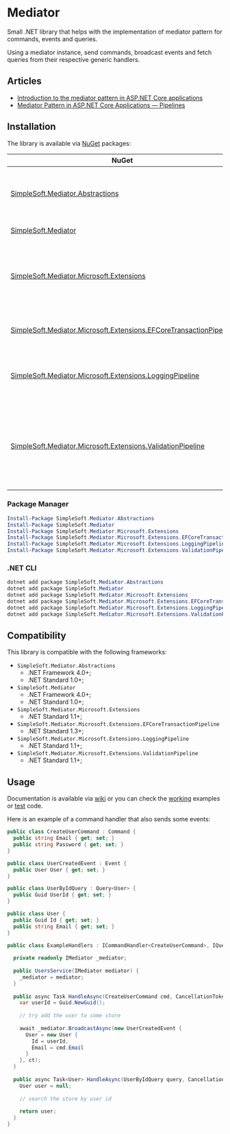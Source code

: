 # Mediator
Small .NET library that helps with the implementation of mediator pattern for commands, events and queries.

Using a mediator instance, send commands, broadcast events and fetch queries from their respective generic handlers.

## Articles

* [Introduction to the mediator pattern in ASP.NET Core applications](https://joaoprsimoes.medium.com/mediator-pattern-in-asp-net-core-applications-109b4231c0f8)
* [Mediator Pattern in ASP.NET Core Applications — Pipelines](https://joaoprsimoes.medium.com/mediator-pattern-in-asp-net-core-applications-pipelines-ec0926e71bc8)

## Installation
The library is available via [NuGet](https://www.nuget.org/packages?q=SimpleSoft.Mediator) packages:

| NuGet | Description | Version |
| --- | --- | --- |
| [SimpleSoft.Mediator.Abstractions](https://www.nuget.org/packages/simplesoft.mediator.abstractions) | interfaces and abstract implementations (commands, events, queries, mediator, ...) | [![NuGet](https://img.shields.io/nuget/vpre/simplesoft.mediator.abstractions.svg)](https://www.nuget.org/packages/simplesoft.mediator.abstractions) |
| [SimpleSoft.Mediator](https://www.nuget.org/packages/simplesoft.mediator) | core implementation | [![NuGet](https://img.shields.io/nuget/vpre/simplesoft.mediator.svg)](https://www.nuget.org/packages/simplesoft.mediator) |
| [SimpleSoft.Mediator.Microsoft.Extensions](https://www.nuget.org/packages/simplesoft.mediator.microsoft.extensions) | specialized methods and classes for the Microsoft dependency injection container and logging facades | [![NuGet](https://img.shields.io/nuget/vpre/simplesoft.mediator.microsoft.extensions.svg)](https://www.nuget.org/packages/simplesoft.mediator.microsoft.extensions) |
| [SimpleSoft.Mediator.Microsoft.Extensions.EFCoreTransactionPipeline](https://www.nuget.org/packages/simplesoft.mediator.microsoft.extensions.efcoretransactionpipeline) | mediator pipeline to enforce Entity Framework Core transactions | [![NuGet](https://img.shields.io/nuget/vpre/simplesoft.mediator.microsoft.extensions.efcoretransactionpipeline.svg)](https://www.nuget.org/packages/simplesoft.mediator.microsoft.extensions.efcoretransactionpipeline) |
| [SimpleSoft.Mediator.Microsoft.Extensions.LoggingPipeline](https://www.nuget.org/packages/simplesoft.mediator.microsoft.extensions.loggingpipeline) | pipeline that serializes commands, queries, events and results into the logging | [![NuGet](https://img.shields.io/nuget/vpre/simplesoft.mediator.microsoft.extensions.loggingpipeline.svg)](https://www.nuget.org/packages/simplesoft.mediator.microsoft.extensions.loggingpipeline) |
| [SimpleSoft.Mediator.Microsoft.Extensions.ValidationPipeline](https://www.nuget.org/packages/simplesoft.mediator.microsoft.extensions.validationpipeline) | pipeline that enforces validation into commands, queries and events before entering the handlers by using `FluentValidation` | [![NuGet](https://img.shields.io/nuget/vpre/simplesoft.mediator.microsoft.extensions.validationpipeline.svg)](https://www.nuget.org/packages/simplesoft.mediator.microsoft.extensions.validationpipeline) |

### Package Manager
```powershell
Install-Package SimpleSoft.Mediator.Abstractions
Install-Package SimpleSoft.Mediator
Install-Package SimpleSoft.Mediator.Microsoft.Extensions
Install-Package SimpleSoft.Mediator.Microsoft.Extensions.EFCoreTransactionPipeline
Install-Package SimpleSoft.Mediator.Microsoft.Extensions.LoggingPipeline
Install-Package SimpleSoft.Mediator.Microsoft.Extensions.ValidationPipeline
```

### .NET CLI
```powershell
dotnet add package SimpleSoft.Mediator.Abstractions
dotnet add package SimpleSoft.Mediator
dotnet add package SimpleSoft.Mediator.Microsoft.Extensions
dotnet add package SimpleSoft.Mediator.Microsoft.Extensions.EFCoreTransactionPipeline
dotnet add package SimpleSoft.Mediator.Microsoft.Extensions.LoggingPipeline
dotnet add package SimpleSoft.Mediator.Microsoft.Extensions.ValidationPipeline
```
## Compatibility
This library is compatible with the following frameworks:

* `SimpleSoft.Mediator.Abstractions`
  * .NET Framework 4.0+;
  * .NET Standard 1.0+;
* `SimpleSoft.Mediator`
  * .NET Framework 4.0+;
  * .NET Standard 1.0+;
* `SimpleSoft.Mediator.Microsoft.Extensions`
  * .NET Standard 1.1+;
* `SimpleSoft.Mediator.Microsoft.Extensions.EFCoreTransactionPipeline`
  * .NET Standard 1.3+;
* `SimpleSoft.Mediator.Microsoft.Extensions.LoggingPipeline`
  * .NET Standard 1.1+;
* `SimpleSoft.Mediator.Microsoft.Extensions.ValidationPipeline`
  * .NET Standard 1.1+;

## Usage
Documentation is available via [wiki](https://github.com/simplesoft-pt/Mediator/wiki) or you can check the [working](https://github.com/simplesoft-pt/Mediator/tree/master/work/) examples or [test](https://github.com/simplesoft-pt/Mediator/tree/master/test) code.

Here is an example of a command handler that also sends some events:
```csharp
public class CreateUserCommand : Command {
  public string Email { get; set; }
  public string Password { get; set; }
}

public class UserCreatedEvent : Event {
  public User User { get; set; }
}

public class UserByIdQuery : Query<User> {
  public Guid UserId { get; set; }
}

public class User {
  public Guid Id { get; set; }
  public string Email { get; set; }
}

public class ExampleHandlers : ICommandHandler<CreateUserCommand>, IQueryHandler<UserByIdQuery,User> {
  
  private readonly IMediator _mediator;
  
  public UsersService(IMediator mediator) {
    _mediator = mediator;
  }
  
  public async Task HandleAsync(CreateUserCommand cmd, CancellationToken ct) {
    var userId = Guid.NewGuid();
    
    // try add the user to some store
    
    await _mediator.BroadcastAsync(new UserCreatedEvent {
      User = new User {
        Id = userId,
        Email = cmd.Email
      }
    }, ct);
  }
  
  public async Task<User> HandleAsync(UserByIdQuery query, CancellationToken ct) {
    User user = null;
    
    // search the store by user id
    
    return user;
  }
}
```
